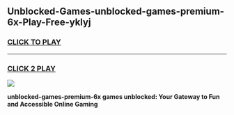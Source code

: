
## Unblocked-Games-unblocked-games-premium-6x-Play-Free-yklyj
<h3>
<a href="https://premium76.site?title=unblocked-games-premium-6x&ref=21A">CLICK TO PLAY</a></h3>
<hr>

<h3>
<a href="https://premium76.site?title=unblocked-games-premium-6x&ref=21A">CLICK 2 PLAY</a>
  
</h3>

<a href="https://premium76.site?title=unblocked-games-premium-6x&ref=21A"><img src="https://clearcache.store/games.png"></a>


**unblocked-games-premium-6x games unblocked: Your Gateway to Fun and Accessible Online Gaming**
